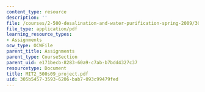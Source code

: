 ```yaml
---
content_type: resource
description: ''
file: /courses/2-500-desalination-and-water-purification-spring-2009/305b545735936206bab7093c99479fed_MIT2_500s09_project.pdf
file_type: application/pdf
learning_resource_types:
- Assignments
ocw_type: OCWFile
parent_title: Assignments
parent_type: CourseSection
parent_uid: e171becb-8283-60a9-c7ab-b7bdd4327c37
resourcetype: Document
title: MIT2_500s09_project.pdf
uid: 305b5457-3593-6206-bab7-093c99479fed
---
```

